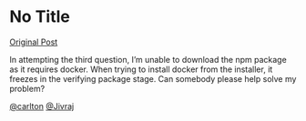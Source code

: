 # No Title

[Original Post](https://discourse.onlinedegree.iitm.ac.in/t/161083/14)

<p>In attempting the third question, I’m unable to download the npm package as it requires docker. When trying to install docker from the installer, it freezes in the verifying package stage. Can somebody please help solve my problem?</p>
<p><a class="mention" href="/u/carlton">@carlton</a> <a class="mention" href="/u/jivraj">@Jivraj</a></p>